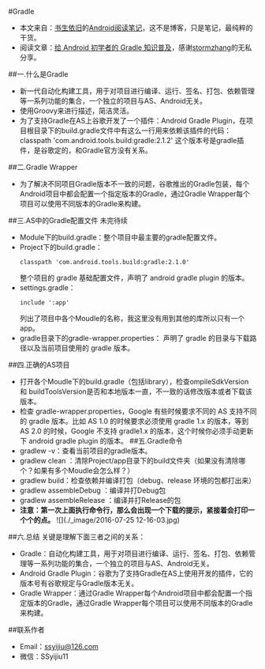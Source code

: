 #Gradle
- 本文来自：[书生依旧](https://github.com/ssyijiu)的[Android阅读笔记](https://github.com/ssyijiu/Android-ReadingNotes)，这不是博客，只是笔记，最纯粹的干货。
- 阅读文章：[给 Android 初学者的 Gradle 知识普及](http://stormzhang.com/android/2016/07/02/gradle-for-android-beginners/)，感谢[stormzhang](http://stormzhang.com/)的无私分享。

##一.什么是Gradle
- 新一代自动化构建工具，用于对项目进行编译、运行、签名、打包、依赖管理等一系列功能的集合，一个独立的项目与AS、Android无关。
- 使用Groovy来进行描述，简洁灵活。
- 为了支持Gradle在AS上谷歌开发了一个插件：Android Gradle Plugin，在项目根目录下的build.gradle文件中有这么一行用来依赖该插件的代码：classpath 'com.android.tools.build:gradle:2.1.2' 这个版本号是gradle插件，是谷歌定的，和Gradle官方没有关系。

##二.Gradle Wrapper
- 为了解决不同项目Gradle版本不一致的问题，谷歌推出的Gradle包装，每个Android项目中都会配置一个指定版本的Gradle，通过Gradle Wrapper每个项目可以使用不同版本的Gradle来构建。

##三.AS中的Gradle配置文件
未完待续
- Module下的build.gradle：整个项目中最主要的gradle配置文件。
- Project下的build.gradle：
    ```
    classpath 'com.android.tools.build:gradle:2.1.0'
    ```
    整个项目的 gradle 基础配置文件，声明了 android gradle plugin 的版本。
- settings.gradle：
    ```
    include ':app'
    ```
    列出了项目中各个Moudle的名称，我这里没有用到其他的库所以只有一个app。
- gradle目录下的gradle-wrapper.properties：
    声明了 gradle 的目录与下载路径以及当前项目使用的 gradle 版本。

##四.正确的AS项目
- 打开各个Moudle下的build.gradle（包括library），检查ompileSdkVersion 和 buildToolsVersion是否和本地版本一直，不一致的话修改版本或者下载该版本。
- 检查 gradle-wrapper.properties，Google 有些时候要求不同的 AS 支持不同的 gradle 版本。比如 AS 1.0 的时候要求必须使用 gradle 1.x 的版本，等到 AS 2.0 的时候，Google 不支持 gradle1.x 的版本，这个时候你必须手动更新下 android gradle plugin 的版本。
##五.Gradle命令
- gradlew -v：查看当前项目的gradle版本。
- gradlew clean ：清除Project/app目录下的build文件夹（如果没有清除哪个？如果有多个Moudle会怎么样？）
- gradlew build：检查依赖并编译打包（debug、release 环境的包都打出来）
- gradlew assembleDebug ：编译并打Debug包
- gradlew assembleRelease ：编译并打Release的包
- **注意：第一次上面执行命令行，那么会出现一个下载的提示，紧接着会打印一个个的点。**
    ![](./_image/2016-07-25 12-16-03.jpg)

##六.总结
关键是理解下面三者之间的关系：
- Gradle：自动化构建工具，用于对项目进行编译、运行、签名、打包、依赖管理等一系列功能的集合，一个独立的项目与AS、Android无关。
- Android Gradle Plugin：谷歌为了支持Gradle在AS上使用开发的插件，它的版本号有谷歌规定与Gradle版本无关。
- Gradle Wrapper：通过Gradle Wrapper每个Android项目中都会配置一个指定版本的Gradle，通过Gradle Wrapper每个项目可以使用不同版本的Gradle来构建。

##联系作者
- Email：ssyijiu@126.com
- 微信：SSyijiu11



